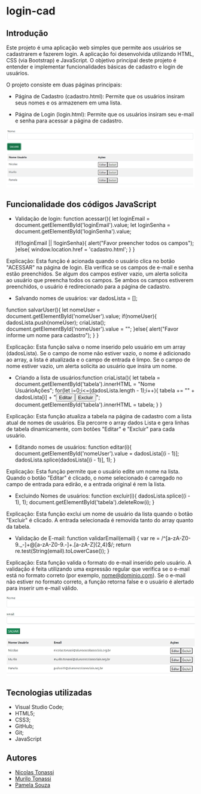 # login-cad
 
## Introdução
Este projeto é uma aplicação web simples que permite aos usuários se cadastrarem e fazerem login. A aplicação foi desenvolvida utilizando HTML, CSS (via Bootstrap) e JavaScript. O objetivo principal deste projeto é entender e implementar funcionalidades básicas de cadastro e login de usuários.
 
O projeto consiste em duas páginas principais:
 
- Página de Cadastro (cadastro.html): Permite que os usuários insiram seus nomes e os armazenem em uma lista.
 
- Página de Login (login.html): Permite que os usuários insiram seu e-mail e senha para acessar a página de cadastro.

<img src= "Imagem-projeto.png">
 
## Funcionalidade dos códigos JavaScript
- Validação de login:
function acessar(){
    let loginEmail = document.getElementById('loginEmail').value;
    let loginSenha = document.getElementById('loginSenha').value;
 
    if(!loginEmail || !loginSenha){
        alert("Favor preencher todos os campos");
    }else{
        window.location.href = 'cadastro.html';
    }
}
 
Explicação: Esta função é acionada quando o usuário clica no botão "ACESSAR" na página de login. Ela verifica se os campos de e-mail e senha estão preenchidos. Se algum dos campos estiver vazio, um alerta solicita ao usuário que preencha todos os campos. Se ambos os campos estiverem preenchidos, o usuário é redirecionado para a página de cadastro.
 
 
- Salvando nomes de usuários:
var dadosLista = [];
 
function salvarUser(){
    let nomeUser = document.getElementById('nomeUser').value;
    if(nomeUser){
        dadosLista.push(nomeUser);
        criaLista();
        document.getElementById('nomeUser').value = "";
    }else{
        alert("Favor informe um nome para cadastro");
    }
}
 
Explicação: Esta função salva o nome inserido pelo usuário em um array (dadosLista). Se o campo de nome não estiver vazio, o nome é adicionado ao array, a lista é atualizada e o campo de entrada é limpo. Se o campo de nome estiver vazio, um alerta solicita ao usuário que insira um nome.
 
 
- Criando a lista de usuários:function criaLista(){
    let tabela = document.getElementById('tabela').innerHTML = "<tr><th>Nome Usuário</th><th>Ações</th></tr>";
    for(let i=0;i<=(dadosLista.length - 1);i++){
        tabela += "<tr><td>" + dadosLista[i] + "</td><td><button type='button' onclick='editar(parentNode.parentNode.rowIndex)'>Editar</button><button type='button' onclick='excluir(parentNode.parentNode.rowIndex)'>Excluir</button></td></tr>";
        document.getElementById('tabela').innerHTML = tabela;
    }
}
 
Explicação: Esta função atualiza a tabela na página de cadastro com a lista atual de nomes de usuários. Ela percorre o array dados Lista e gera linhas de tabela dinamicamente, com botões "Editar" e "Excluir" para cada usuário.
 
- Editando nomes de usuários:
function editar(i){
    document.getElementById('nomeUser').value = dadosLista[(i - 1)];
    dadosLista.splice(dadosLista[(i - 1)], 1);
}
 
Explicação: Esta função permite que o usuário edite um nome na lista. Quando o botão "Editar" é clicado, o nome selecionado é carregado no campo de entrada para edirão, e a entrada original é rem la lista.
 
 
- Excluindo Nomes de usuários:
function excluir(i){
    dadosLista.splice((i - 1), 1);
    document.getElementById('tabela').deleteRow(i);
}
 
Explicação: Esta função exclui um nome de usuário da lista quando o botão "Excluir" é clicado. A entrada selecionada é removida tanto do array quanto da tabela.
 

- Validação de E-mail:
function validarEmail(email) {
    var re = /^[a-zA-Z0-9._-]+@[a-zA-Z0-9.-]+\.[a-zA-Z]{2,4}$/;
    return re.test(String(email).toLowerCase());
}
 
Explicação: Esta função valida o formato do e-mail inserido pelo usuário. A validação é feita utilizando uma expressão regular que verifica se o e-mail está no formato correto (por exemplo, nome@dominio.com). Se o e-mail não estiver no formato correto, a função retorna false e o usuário é alertado para inserir um e-mail válido.

<img src="imagem-email.jpeg">
 
## Tecnologias utilizadas
- Visual Studio Code;
- HTML5;
- CSS3;
- GitHub;
- Git;
- JavaScript
 
 
## Autores
- [Nicolas Tonassi](https://github.com/nicolas-tonassi)
- [Murilo Tonassi](https://github.com/murilo-tonassi)
- [Pamela Souza](https://github.com/PamelaSouzaSilva)